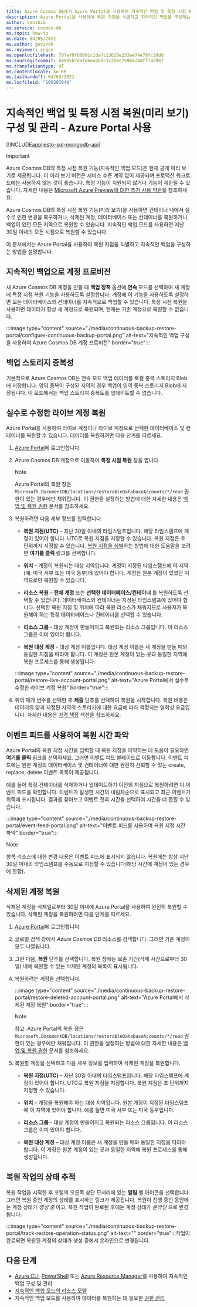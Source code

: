 ```yaml
---
title: Azure Cosmos DB에서 Azure Portal을 사용하여 지속적인 백업 및 특정 시점 복원을 구성합니다.
description: Azure Portal을 사용하여 복원 지점을 식별하고 지속적인 백업을 구성하는 방법을 알아봅니다. 여기서는 라이브 및 삭제된 계정을 복원하는 방법을 보여 줍니다.
author: kanshiG
ms.service: cosmos-db
ms.topic: how-to
ms.date: 04/05/2021
ms.author: govindk
ms.reviewer: sngun
ms.openlocfilehash: 707ef9f60891c1da7c13638e233ee74e78fc20dd
ms.sourcegitcommit: b8995b7dafe6ee4b8c3c2b0c759b874dff74d96f
ms.translationtype: HT
ms.contentlocale: ko-KR
ms.lasthandoff: 04/03/2021
ms.locfileid: "106283940"
---
```

# <a name="configure-and-manage-continuous-backup-and-point-in-time-restore-preview---using-azure-portal"></a>지속적인 백업 및 특정 시점 복원(미리 보기) 구성 및 관리 - Azure Portal 사용
[!INCLUDE[appliesto-sql-mongodb-api](includes/appliesto-sql-mongodb-api.md)]

> [!IMPORTANT]
> Azure Cosmos DB의 특정 시점 복원 기능(지속적인 백업 모드)은 현재 공개 미리 보기로 제공됩니다.
> 이 미리 보기 버전은 서비스 수준 계약 없이 제공되며 프로덕션 워크로드에는 사용하지 않는 것이 좋습니다. 특정 기능이 지원되지 않거나 기능이 제한될 수 있습니다.
> 자세한 내용은 [Microsoft Azure Preview에 대한 추가 사용 약관](https://azure.microsoft.com/support/legal/preview-supplemental-terms/)을 참조하세요.

Azure Cosmos DB의 특정 시점 복원 기능(미리 보기)을 사용하면 컨테이너 내에서 실수로 인한 변경을 복구하거나, 삭제된 계정, 데이터베이스 또는 컨테이너를 복원하거나, 백업이 있던 모든 지역으로 복원할 수 있습니다. 지속적인 백업 모드를 사용하면 지난 30일 이내의 모든 시점으로 복원할 수 있습니다.

이 문서에서는 Azure Portal을 사용하여 복원 지점을 식별하고 지속적인 백업을 구성하는 방법을 설명합니다.

## <a name="provision-an-account-with-continuous-backup"></a><a id="provision"></a>지속적인 백업으로 계정 프로비전

새 Azure Cosmos DB 계정을 만들 때 **백업 정책** 옵션에 **연속** 모드를 선택하여 새 계정에 특정 시점 복원 기능을 사용하도록 설정합니다. 계정에 이 기능을 사용하도록 설정하면 모든 데이터베이스와 컨테이너를 지속적으로 백업할 수 있습니다. 특정 시점 복원을 사용하면 데이터가 항상 새 계정으로 복원되며, 현재는 기존 계정으로 복원할 수 없습니다.

:::image type="content" source="./media/continuous-backup-restore-portal/configure-continuous-backup-portal.png" alt-text="지속적인 백업 구성을 사용하여 Azure Cosmos DB 계정 프로비전" border="true":::

## <a name="backup-storage-redundancy"></a>백업 스토리지 중복성

기본적으로 Azure Cosmos DB는 연속 모드 백업 데이터를 로컬 중복 스토리지 Blob에 저장합니다. 영역 중복이 구성된 지역의 경우 백업이 영역 중복 스토리지 Blob에 저장됩니다. 이 모드에서는 백업 스토리지 중복도를 업데이트할 수 없습니다.

## <a name="restore-a-live-account-from-accidental-modification"></a><a id="restore-live-account"></a>실수로 수정한 라이브 계정 복원

Azure Portal을 사용하여 라이브 계정이나 라이브 계정으로 선택한 데이터베이스 및 컨테이너를 복원할 수 있습니다. 데이터를 복원하려면 다음 단계를 따르세요.

1. [Azure Portal](https://portal.azure.com/)에 로그인합니다.
1. Azure Cosmos DB 계정으로 이동하여 **특정 시점 복원** 창을 엽니다.

   > [!NOTE]
   > Azure Portal의 복원 창은 `Microsoft.DocumentDB/locations/restorableDatabaseAccounts/*/read` 권한이 있는 경우에만 채워집니다. 이 권한을 설정하는 방법에 대한 자세한 내용은 [백업 및 복원 권한](continuous-backup-restore-permissions.md) 문서를 참조하세요.

1. 복원하려면 다음 세부 정보를 입력합니다.

   * **복원 지점(UTC)** – 지난 30일 이내의 타임스탬프입니다. 해당 타임스탬프에 계정이 있어야 합니다. UTC로 복원 지점을 지정할 수 있습니다. 복원 지점은 초 단위까지 지정할 수 있습니다. [복원 지점을 식별](#event-feed)하는 방법에 대한 도움말을 보려면 **여기를 클릭** 링크를 선택합니다.

   * **위치** – 계정이 복원되는 대상 지역입니다. 계정이 지정된 타임스탬프에 이 지역(예: 미국 서부 또는 미국 동부)에 있어야 합니다. 계정은 원본 계정이 있었던 지역으로만 복원할 수 있습니다.

   * **리소스 복원** – **전체 계정** 또는 **선택한 데이터베이스/컨테이너** 를 복원하도록 선택할 수 있습니다. 데이터베이스와 컨테이너는 지정된 타임스탬프에 있어야 합니다. 선택한 복원 지점 및 위치에 따라 복원 리소스가 채워지므로 사용자가 복원해야 하는 특정 데이터베이스나 컨테이너를 선택할 수 있습니다.

   * **리소스 그룹** - 대상 계정이 만들어지고 복원되는 리소스 그룹입니다. 이 리소스 그룹은 이미 있어야 합니다.

   * **복원 대상 계정** - 대상 계정 이름입니다. 대상 계정 이름은 새 계정을 만들 때와 동일한 지침을 따라야 합니다. 이 계정은 원본 계정이 있는 곳과 동일한 지역에 복원 프로세스를 통해 생성됩니다.
 
   :::image type="content" source="./media/continuous-backup-restore-portal/restore-live-account-portal.png" alt-text="Azure Portal에서 실수로 수정한 라이브 계정 복원" border="true":::

1. 위의 매개 변수를 선택한 후 **제출** 단추를 선택하여 복원을 시작합니다. 복원 비용은 데이터의 양과 지정된 지역의 스토리지에 대한 요금에 따라 책정되는 일회성 요금입니다. 자세한 내용은 [가격 책정](continuous-backup-restore-introduction.md#continuous-backup-pricing) 섹션을 참조하세요.

## <a name="use-event-feed-to-identify-the-restore-time"></a><a id="event-feed"></a>이벤트 피드를 사용하여 복원 시간 파악

Azure Portal의 복원 지점 시간을 입력할 때 복원 지점을 파악하는 데 도움이 필요하면 **여기를 클릭** 링크를 선택하세요. 그러면 이벤트 피드 블레이드로 이동합니다. 이벤트 피드에는 원본 계정의 데이터베이스 및 컨테이너에 대한 완전히 신뢰할 수 있는 create, replace, delete 이벤트 목록이 제공됩니다. 

예를 들어 특정 컨테이너를 삭제하거나 업데이트하기 이전의 지점으로 복원하려면 이 이벤트 피드를 확인합니다. 이벤트가 발생한 시간의 내림차순으로 표시되고 최근 이벤트가 위쪽에 표시됩니다. 결과를 찾아보고 이벤트 전후 시간을 선택하여 시간을 더 좁힐 수 있습니다.

:::image type="content" source="./media/continuous-backup-restore-portal/event-feed-portal.png" alt-text="이벤트 피드를 사용하여 복원 지점 시간 파악" border="true":::

> [!NOTE]
> 항목 리소스에 대한 변경 내용은 이벤트 피드에 표시되지 않습니다. 복원에는 항상 지난 30일 이내의 타임스탬프를 수동으로 지정할 수 있습니다(해당 시간에 계정이 있는 경우에 한함).

## <a name="restore-a-deleted-account"></a><a id="restore-deleted-account"></a>삭제된 계정 복원

삭제된 계정을 삭제일로부터 30일 이내에 Azure Portal을 사용하여 완전히 복원할 수 있습니다. 삭제된 계정을 복원하려면 다음 단계를 따르세요.

1. [Azure Portal](https://portal.azure.com/)에 로그인합니다.
1. 글로벌 검색 창에서 *Azure Cosmos DB* 리소스를 검색합니다. 그러면 기존 계정이 모두 나열됩니다.
1. 그런 다음, **복원** 단추를 선택합니다. 복원 창에는 보존 기간(삭제 시간으로부터 30일) 내에 복원할 수 있는 삭제된 계정의 목록이 표시됩니다.
1. 복원하려는 계정을 선택합니다.

   :::image type="content" source="./media/continuous-backup-restore-portal/restore-deleted-account-portal.png" alt-text="Azure Portal에서 삭제된 계정 복원" border="true":::

   > [!NOTE]
   > 참고: Azure Portal의 복원 창은 `Microsoft.DocumentDB/locations/restorableDatabaseAccounts/*/read` 권한이 있는 경우에만 채워집니다. 이 권한을 설정하는 방법에 대한 자세한 내용은 [백업 및 복원 권한](continuous-backup-restore-permissions.md) 문서를 참조하세요.

1. 복원할 계정을 선택하고 다음 세부 정보를 입력하여 삭제된 계정을 복원합니다.

   * **복원 지점(UTC)** – 지난 30일 이내의 타임스탬프입니다. 해당 타임스탬프에 계정이 있어야 합니다. UTC로 복원 지점을 지정합니다. 복원 지점은 초 단위까지 지정할 수 있습니다.

   * **위치** – 계정을 복원해야 하는 대상 지역입니다. 원본 계정이 지정된 타임스탬프에 이 지역에 있어야 합니다. 예를 들면 미국 서부 또는 미국 동부입니다.  

   * **리소스 그룹** - 대상 계정이 만들어지고 복원되는 리소스 그룹입니다. 이 리소스 그룹은 이미 있어야 합니다.

   * **복원 대상 계정** – 대상 계정 이름은 새 계정을 만들 때와 동일한 지침을 따라야 합니다. 이 계정은 원본 계정이 있는 곳과 동일한 지역에 복원 프로세스를 통해 생성됩니다.

## <a name="track-the-status-of-restore-operation"></a><a id="track-restore-status"></a>복원 작업의 상태 추적

복원 작업을 시작한 후 포털의 오른쪽 상단 모서리에 있는 **알림** 벨 아이콘을 선택합니다. 그러면 복원 중인 계정의 상태를 표시하는 링크가 제공됩니다. 복원이 진행 중인 동안에는 계정 상태가 *생성 중* 이고, 복원 작업이 완료된 후에는 계정 상태가 *온라인* 으로 변경됩니다.

:::image type="content" source="./media/continuous-backup-restore-portal/track-restore-operation-status.png" alt-text="" border="true":::작업이 완료되면 복원된 계정의 상태가 생성 중에서 온라인으로 변경됩니다.

## <a name="next-steps"></a>다음 단계

* [Azure CLI](continuous-backup-restore-command-line.md), [PowerShell](continuous-backup-restore-powershell.md) 또는 [Azure Resource Manager](continuous-backup-restore-template.md)를 사용하여 지속적인 백업 구성 및 관리
* [지속적인 백업 모드의 리소스 모델](continuous-backup-restore-resource-model.md)
* 지속적인 백업 모드를 사용하여 데이터를 복원하는 데 필요한 [권한 관리](continuous-backup-restore-permissions.md)
